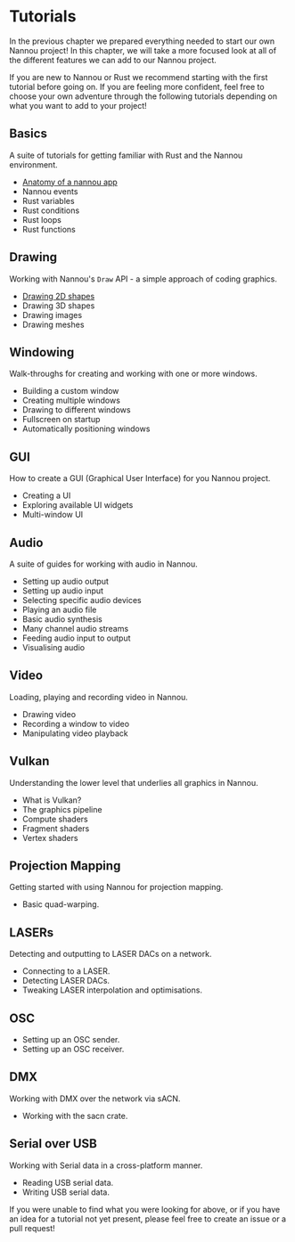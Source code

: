 # Tutorials

In the previous chapter we prepared everything needed to start our own Nannou
project! In this chapter, we will take a more focused look at all of the
different features we can add to our Nannou project.

If you are new to Nannou or Rust we recommend starting with the first tutorial
before going on. If you are feeling more confident, feel free to choose your own
adventure through the following tutorials depending on what you want to add to
your project!


## Basics

A suite of tutorials for getting familiar with Rust and the Nannou environment.

- [Anatomy of a nannou app](/tutorials/basics/anatomy-of-a-nannou-app.md)
- Nannou events
- Rust variables
- Rust conditions
- Rust loops
- Rust functions

## Drawing

Working with Nannou's `Draw` API - a simple approach of coding graphics.

- [Drawing 2D shapes](/tutorials/basics/drawing-2d-shapes.md)
- Drawing 3D shapes
- Drawing images
- Drawing meshes

## Windowing

Walk-throughs for creating and working with one or more windows.

- Building a custom window
- Creating multiple windows
- Drawing to different windows
- Fullscreen on startup
- Automatically positioning windows

## GUI

How to create a GUI (Graphical User Interface) for you Nannou project.

- Creating a UI
- Exploring available UI widgets
- Multi-window UI

## Audio

A suite of guides for working with audio in Nannou.

- Setting up audio output
- Setting up audio input
- Selecting specific audio devices
- Playing an audio file
- Basic audio synthesis
- Many channel audio streams
- Feeding audio input to output
- Visualising audio

## Video

Loading, playing and recording video in Nannou.

- Drawing video
- Recording a window to video
- Manipulating video playback

## Vulkan

Understanding the lower level that underlies all graphics in Nannou.

- What is Vulkan?
- The graphics pipeline
- Compute shaders
- Fragment shaders
- Vertex shaders

## Projection Mapping

Getting started with using Nannou for projection mapping.

- Basic quad-warping.

## LASERs

Detecting and outputting to LASER DACs on a network.

- Connecting to a LASER.
- Detecting LASER DACs.
- Tweaking LASER interpolation and optimisations.

## OSC

- Setting up an OSC sender.
- Setting up an OSC receiver.

## DMX

Working with DMX over the network via sACN.

- Working with the sacn crate.

## Serial over USB

Working with Serial data in a cross-platform manner.

- Reading USB serial data.
- Writing USB serial data.


If you were unable to find what you were looking for above, or if you have an
idea for a tutorial not yet present, please feel free to create an issue or a
pull request!
